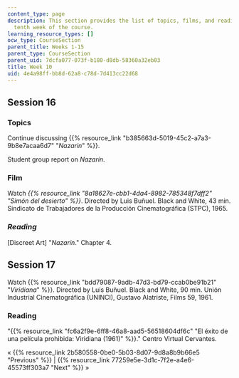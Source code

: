 ```yaml
---
content_type: page
description: This section provides the list of topics, films, and readings for the
  tenth week of the course.
learning_resource_types: []
ocw_type: CourseSection
parent_title: Weeks 1-15
parent_type: CourseSection
parent_uid: 7dcfa077-073f-b180-d8db-58360a32eb03
title: Week 10
uid: 4e4a98ff-bb8d-62a8-c78d-7d413cc22d68
---
```


Session 16
----------

### Topics

Continue discussing {{% resource_link "b385663d-5019-45c2-a7a3-9b8e7acaa6d7" "_Nazarin_" %}}. 

Student group report on _Nazarín_.

### Film

Watch _{{% resource_link "8a18627e-cbb1-4da4-8982-785348f7dff2" "Simón del desierto" %}}_. Directed by Luis Buñuel. Black and White, 43 min. Sindicato de Trabajadores de la Producción Cinematográfica (STPC), 1965.

### _Reading_

\[Discreet Art\] "_Nazarín_." Chapter 4.

Session 17
----------

Watch {{% resource_link "bdd79087-9adb-47d3-bd79-ccab0be91b21" "_Viridiana_" %}}. Directed by Luis Buñuel. Black and White, 90 min. Unión Industrial Cinematográfica (UNINCI), Gustavo Alatriste, Films 59, 1961.

### Reading

"{{% resource_link "fc6a2f9e-6ff8-46a8-aad5-56518604df6c" "El éxito de una película prohibida: Viridiana (1961)" %}}." Centro Virtual Cervantes.

« {{% resource_link 2b580558-0be0-5b03-8d07-9d8a8b9b66e5 "Previous" %}} | {{% resource_link 77259e5e-3d1c-7f2e-a4e6-45573ff303a7 "Next" %}} »